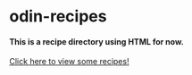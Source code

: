 # odin-recipes
#### This is a recipe directory using HTML for now.
[Click here to view some recipes!](https://gp0710.github.io/odin-recipes/)
